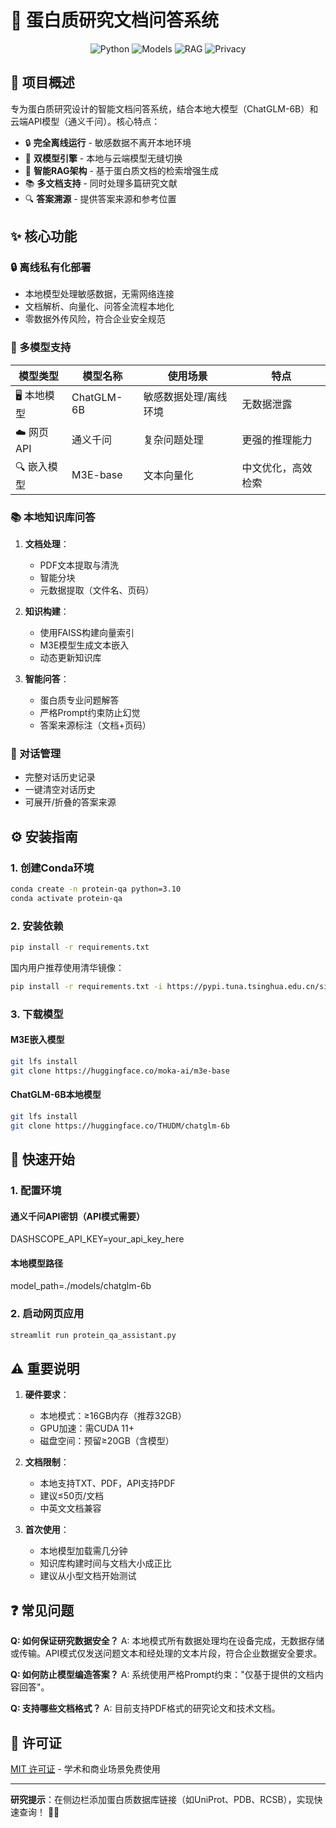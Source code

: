 # 🧬 蛋白质研究文档问答系统

<div align="center">
  <img src="https://img.shields.io/badge/Python-3.10-blue" alt="Python">
  <img src="https://img.shields.io/badge/Model-ChatGLM6B|Qwen-green" alt="Models">
  <img src="https://img.shields.io/badge/RAG-Enabled-success" alt="RAG">
  <img src="https://img.shields.io/badge/Privacy-Offline-critical" alt="Privacy">
</div>

## 📌 项目概述

专为蛋白质研究设计的智能文档问答系统，结合本地大模型（ChatGLM-6B）和云端API模型（通义千问）。核心特点：

- 🔒 **完全离线运行** - 敏感数据不离开本地环境
- 🤖 **双模型引擎** - 本地与云端模型无缝切换
- 🧠 **智能RAG架构** - 基于蛋白质文档的检索增强生成
- 📚 **多文档支持** - 同时处理多篇研究文献
- 🔍 **答案溯源** - 提供答案来源和参考位置

## ✨ 核心功能

### 🔒 离线私有化部署
- 本地模型处理敏感数据，无需网络连接
- 文档解析、向量化、问答全流程本地化
- 零数据外传风险，符合企业安全规范

### 🤖 多模型支持
| 模型类型 | 模型名称 | 使用场景 | 特点 |
|---------|---------|---------|------|
| 🖥️ 本地模型 | ChatGLM-6B | 敏感数据处理/离线环境 | 无数据泄露 |
| ☁️ 网页API | 通义千问 | 复杂问题处理 | 更强的推理能力 |
| 🔍 嵌入模型 | M3E-base | 文本向量化 | 中文优化，高效检索 |

### 📚 本地知识库问答
1. **文档处理**：
   - PDF文本提取与清洗
   - 智能分块
   - 元数据提取（文件名、页码）
 
2. **知识构建**：
   - 使用FAISS构建向量索引
   - M3E模型生成文本嵌入
   - 动态更新知识库

3. **智能问答**：
   - 蛋白质专业问题解答
   - 严格Prompt约束防止幻觉
   - 答案来源标注（文档+页码）

### 📝 对话管理
- 完整对话历史记录
- 一键清空对话历史
- 可展开/折叠的答案来源

## ⚙️ 安装指南

### 1. 创建Conda环境
```bash
conda create -n protein-qa python=3.10
conda activate protein-qa
```

### 2. 安装依赖
```bash
pip install -r requirements.txt
```

国内用户推荐使用清华镜像：
```bash
pip install -r requirements.txt -i https://pypi.tuna.tsinghua.edu.cn/simple
```

### 3. 下载模型
#### M3E嵌入模型
```bash
git lfs install
git clone https://huggingface.co/moka-ai/m3e-base
```

#### ChatGLM-6B本地模型
```bash
git lfs install
git clone https://huggingface.co/THUDM/chatglm-6b
```

## 🚀 快速开始

### 1. 配置环境
#### 通义千问API密钥（API模式需要）
DASHSCOPE_API_KEY=your_api_key_here

#### 本地模型路径
model_path=./models/chatglm-6b

### 2. 启动网页应用
```bash
streamlit run protein_qa_assistant.py
```

## ⚠️ 重要说明

1. **硬件要求**：
   - 本地模式：≥16GB内存（推荐32GB）
   - GPU加速：需CUDA 11+
   - 磁盘空间：预留≥20GB（含模型）

2. **文档限制**：
   - 本地支持TXT、PDF，API支持PDF
   - 建议≤50页/文档
   - 中英文文档兼容

3. **首次使用**：
   - 本地模型加载需几分钟
   - 知识库构建时间与文档大小成正比
   - 建议从小型文档开始测试

## ❓ 常见问题

**Q: 如何保证研究数据安全？**
A: 本地模式所有数据处理均在设备完成，无数据存储或传输。API模式仅发送问题文本和经处理的文本片段，符合企业数据安全要求。

**Q: 如何防止模型编造答案？**
A: 系统使用严格Prompt约束："仅基于提供的文档内容回答"。

**Q: 支持哪些文档格式？**
A: 目前支持PDF格式的研究论文和技术文档。

## 📜 许可证

[MIT 许可证](LICENSE) - 学术和商业场景免费使用

---

**研究提示**：在侧边栏添加蛋白质数据库链接（如UniProt、PDB、RCSB），实现快速查询！ 🧪🔬
```

